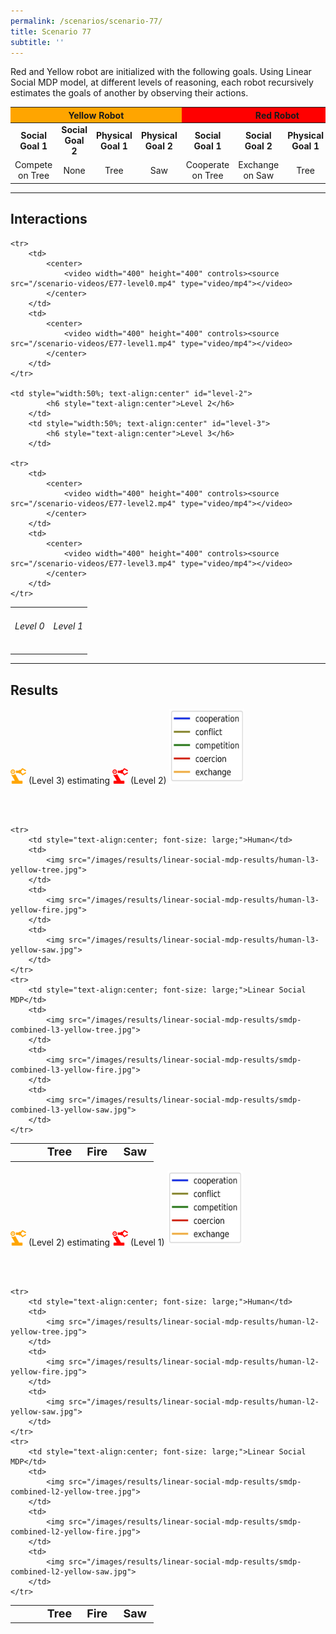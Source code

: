 ```yaml
---
permalink: /scenarios/scenario-77/
title: Scenario 77
subtitle: ''    
---
```

Red and Yellow robot are initialized with the following goals. Using Linear Social MDP model, at different levels of reasoning, each robot recursively estimates the goals of another by observing their actions.

<table style="text-align:center">
    <thead>
        <tr>
            <th colspan="4" style="text-align:center; background: orange">Yellow Robot</th>
            <th colspan="4" style="text-align:center; background: red">Red Robot</th>
        </tr>
    </thead>
    <tbody>
        <tr>
            <td><b>Social Goal 1</b></td>
            <td><b>Social Goal 2</b></td>
            <td><b>Physical Goal 1</b></td>
            <td><b>Physical Goal 2</b></td>
            <td><b>Social Goal 1</b></td>
            <td><b>Social Goal 2</b></td>
            <td><b>Physical Goal 1</b></td>
            <td><b>Physical Goal 2</b></td>
        </tr>

<tr>
    <td>Compete on Tree</td>
    <td>None</td>
    <td>Tree</td>
    <td>Saw</td>
    <td>Cooperate on Tree</td>
    <td>Exchange on Saw</td>
    <td>Tree</td>
    <td>Fire</td>
</tr>
</tbody></table>

--- 
## Interactions


<table cellpadding="1">
    <tr>
        <td style="width:50%; text-align:center" id="level-0">
            <h6 style="text-align:center">Level 0</h6>
        </td>
        <td style="width:50%; text-align:center" id="level-1">
            <h6 style="text-align:center">Level 1</h6>
        </td>
    </tr>

    <tr>
        <td>
            <center>
                <video width="400" height="400" controls><source src="/scenario-videos/E77-level0.mp4" type="video/mp4"></video>
            </center>
        </td>
        <td>
            <center>
                <video width="400" height="400" controls><source src="/scenario-videos/E77-level1.mp4" type="video/mp4"></video>
            </center>
        </td>
    </tr>

    <td style="width:50%; text-align:center" id="level-2">
            <h6 style="text-align:center">Level 2</h6>
        </td>
        <td style="width:50%; text-align:center" id="level-3">
            <h6 style="text-align:center">Level 3</h6>
        </td>

    <tr>
        <td>
            <center>
                <video width="400" height="400" controls><source src="/scenario-videos/E77-level2.mp4" type="video/mp4"></video>
            </center>
        </td>
        <td>
            <center>
                <video width="400" height="400" controls><source src="/scenario-videos/E77-level3.mp4" type="video/mp4"></video>
            </center>
        </td>
    </tr>
</table>

---

## Results  
<p><span><img style="display: inline-block" src="/images/yellow-robot.png" width="25px" height="25px"/></span> (Level 3) estimating <span><img style="display: inline-block" src="/images/red-robot.png" width="25px" height="25px"/></span> (Level 2) 
    <span><img style="display: inline-block" src="/images/sg-legend.png" style="float:right" width="120px" height="120px"/></span>
</p>
<br>
&nbsp;

<table cellpadding="1">
    <tr>
        <td style="width:20%; text-align:center; font-weight: bold; font-size: large;"></td>
        <td style="width:25%; text-align:center; font-weight: bold; font-size: large;">
            Tree
        </td>
        <td style="width:25%; text-align:center; font-weight: bold; font-size: large;">
            Fire
        </td>
        <td style="width:25%; text-align:center; font-weight: bold; font-size: large;">
            Saw
        </td>
    </tr>

    <tr>
        <td style="text-align:center; font-size: large;">Human</td>
        <td>
            <img src="/images/results/linear-social-mdp-results/human-l3-yellow-tree.jpg"> 
        </td>
        <td>
            <img src="/images/results/linear-social-mdp-results/human-l3-yellow-fire.jpg">  
        </td>
        <td>
            <img src="/images/results/linear-social-mdp-results/human-l3-yellow-saw.jpg">  
        </td>
    </tr>
    <tr>
        <td style="text-align:center; font-size: large;">Linear Social MDP</td>
        <td>
            <img src="/images/results/linear-social-mdp-results/smdp-combined-l3-yellow-tree.jpg"> 
        </td>
        <td>
            <img src="/images/results/linear-social-mdp-results/smdp-combined-l3-yellow-fire.jpg">  
        </td>
        <td>
            <img src="/images/results/linear-social-mdp-results/smdp-combined-l3-yellow-saw.jpg">  
        </td>
    </tr>
</table>


<p><span><img style="display: inline-block" src="/images/yellow-robot.png" width="25px" height="25px"/></span> (Level 2) estimating <span><img style="display: inline-block" src="/images/red-robot.png" width="25px" height="25px"/></span> (Level 1) 
    <span><img style="display: inline-block" src="/images/sg-legend.png" style="float:right" width="120px" height="120px"/></span>
</p>
<br>
&nbsp;
<table cellpadding="1">
    <tr>
        <td style="width:20%; text-align:center; font-weight: bold; font-size: large;"></td>
        <td style="width:25%; text-align:center; font-weight: bold; font-size: large;">
            Tree
        </td>
        <td style="width:25%; text-align:center; font-weight: bold; font-size: large;">
            Fire
        </td>
        <td style="width:25%; text-align:center; font-weight: bold; font-size: large;">
            Saw
        </td>
    </tr>

    <tr>
        <td style="text-align:center; font-size: large;">Human</td>
        <td>
            <img src="/images/results/linear-social-mdp-results/human-l2-yellow-tree.jpg"> 
        </td>
        <td>
            <img src="/images/results/linear-social-mdp-results/human-l2-yellow-fire.jpg">  
        </td>
        <td>
            <img src="/images/results/linear-social-mdp-results/human-l2-yellow-saw.jpg">  
        </td>
    </tr>
    <tr>
        <td style="text-align:center; font-size: large;">Linear Social MDP</td>
        <td>
            <img src="/images/results/linear-social-mdp-results/smdp-combined-l2-yellow-tree.jpg"> 
        </td>
        <td>
            <img src="/images/results/linear-social-mdp-results/smdp-combined-l2-yellow-fire.jpg">  
        </td>
        <td>
            <img src="/images/results/linear-social-mdp-results/smdp-combined-l2-yellow-saw.jpg">  
        </td>
    </tr>
</table>
